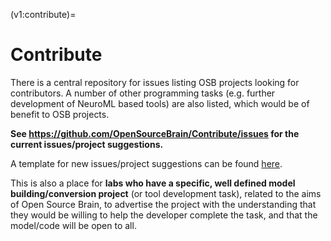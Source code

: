 (v1:contribute)=
# Contribute

There is a central repository for issues listing OSB projects looking for contributors. A number of other programming tasks (e.g. further development of NeuroML based tools) are also listed, which would be of benefit to OSB projects.

**See https://github.com/OpenSourceBrain/Contribute/issues for the current issues/project suggestions.**

A template for new issues/project suggestions can be found [here](https://github.com/OpenSourceBrain/Contribute/blob/master/CONTRIBUTING.md).

This is also a place for **labs who have a specific, well defined model building/conversion project** (or tool development task), related to the aims of Open Source Brain, to advertise the project with the understanding that they would be willing to help the developer complete the task, and that the model/code will be open to all. 


